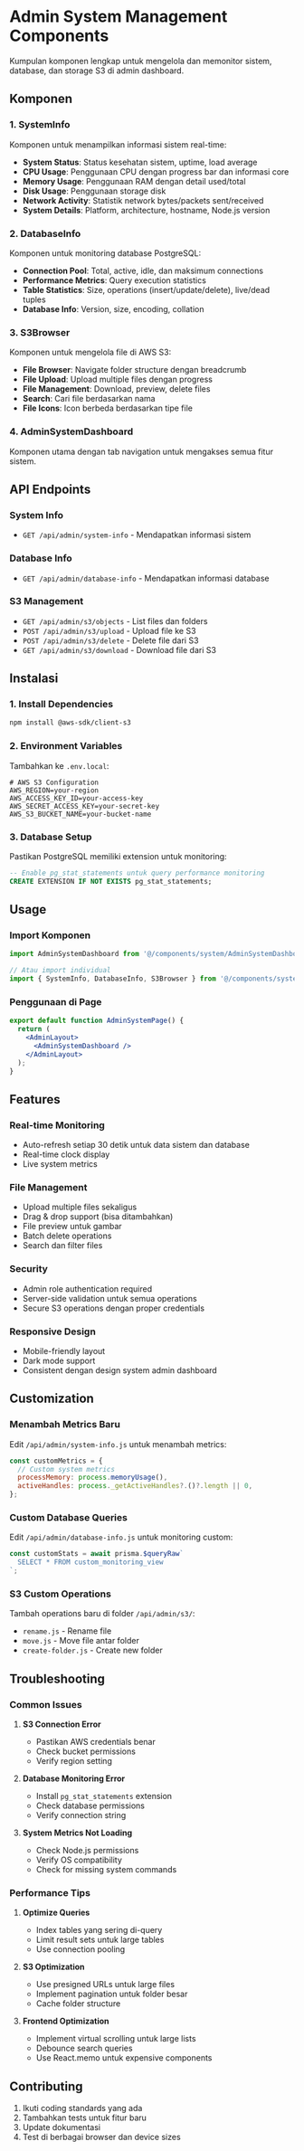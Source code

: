 # Admin System Management Components

Kumpulan komponen lengkap untuk mengelola dan memonitor sistem, database, dan storage S3 di admin dashboard.

## Komponen

### 1. SystemInfo
Komponen untuk menampilkan informasi sistem real-time:
- **System Status**: Status kesehatan sistem, uptime, load average
- **CPU Usage**: Penggunaan CPU dengan progress bar dan informasi core
- **Memory Usage**: Penggunaan RAM dengan detail used/total
- **Disk Usage**: Penggunaan storage disk
- **Network Activity**: Statistik network bytes/packets sent/received
- **System Details**: Platform, architecture, hostname, Node.js version

### 2. DatabaseInfo
Komponen untuk monitoring database PostgreSQL:
- **Connection Pool**: Total, active, idle, dan maksimum connections
- **Performance Metrics**: Query execution statistics
- **Table Statistics**: Size, operations (insert/update/delete), live/dead tuples
- **Database Info**: Version, size, encoding, collation

### 3. S3Browser
Komponen untuk mengelola file di AWS S3:
- **File Browser**: Navigate folder structure dengan breadcrumb
- **File Upload**: Upload multiple files dengan progress
- **File Management**: Download, preview, delete files
- **Search**: Cari file berdasarkan nama
- **File Icons**: Icon berbeda berdasarkan tipe file

### 4. AdminSystemDashboard
Komponen utama dengan tab navigation untuk mengakses semua fitur sistem.

## API Endpoints

### System Info
- `GET /api/admin/system-info` - Mendapatkan informasi sistem

### Database Info  
- `GET /api/admin/database-info` - Mendapatkan informasi database

### S3 Management
- `GET /api/admin/s3/objects` - List files dan folders
- `POST /api/admin/s3/upload` - Upload file ke S3
- `POST /api/admin/s3/delete` - Delete file dari S3
- `GET /api/admin/s3/download` - Download file dari S3

## Instalasi

### 1. Install Dependencies
```bash
npm install @aws-sdk/client-s3
```

### 2. Environment Variables
Tambahkan ke `.env.local`:
```env
# AWS S3 Configuration
AWS_REGION=your-region
AWS_ACCESS_KEY_ID=your-access-key
AWS_SECRET_ACCESS_KEY=your-secret-key
AWS_S3_BUCKET_NAME=your-bucket-name
```

### 3. Database Setup
Pastikan PostgreSQL memiliki extension untuk monitoring:
```sql
-- Enable pg_stat_statements untuk query performance monitoring
CREATE EXTENSION IF NOT EXISTS pg_stat_statements;
```

## Usage

### Import Komponen
```jsx
import AdminSystemDashboard from '@/components/system/AdminSystemDashboard';

// Atau import individual
import { SystemInfo, DatabaseInfo, S3Browser } from '@/components/system';
```

### Penggunaan di Page
```jsx
export default function AdminSystemPage() {
  return (
    <AdminLayout>
      <AdminSystemDashboard />
    </AdminLayout>
  );
}
```

## Features

### Real-time Monitoring
- Auto-refresh setiap 30 detik untuk data sistem dan database
- Real-time clock display
- Live system metrics

### File Management
- Upload multiple files sekaligus
- Drag & drop support (bisa ditambahkan)
- File preview untuk gambar
- Batch delete operations
- Search dan filter files

### Security
- Admin role authentication required
- Server-side validation untuk semua operations
- Secure S3 operations dengan proper credentials

### Responsive Design
- Mobile-friendly layout
- Dark mode support
- Consistent dengan design system admin dashboard

## Customization

### Menambah Metrics Baru
Edit `/api/admin/system-info.js` untuk menambah metrics:
```javascript
const customMetrics = {
  // Custom system metrics
  processMemory: process.memoryUsage(),
  activeHandles: process._getActiveHandles?.()?.length || 0,
};
```

### Custom Database Queries
Edit `/api/admin/database-info.js` untuk monitoring custom:
```javascript
const customStats = await prisma.$queryRaw`
  SELECT * FROM custom_monitoring_view
`;
```

### S3 Custom Operations
Tambah operations baru di folder `/api/admin/s3/`:
- `rename.js` - Rename file
- `move.js` - Move file antar folder
- `create-folder.js` - Create new folder

## Troubleshooting

### Common Issues

1. **S3 Connection Error**
   - Pastikan AWS credentials benar
   - Check bucket permissions
   - Verify region setting

2. **Database Monitoring Error**
   - Install `pg_stat_statements` extension
   - Check database permissions
   - Verify connection string

3. **System Metrics Not Loading**
   - Check Node.js permissions
   - Verify OS compatibility
   - Check for missing system commands

### Performance Tips

1. **Optimize Queries**
   - Index tables yang sering di-query
   - Limit result sets untuk large tables
   - Use connection pooling

2. **S3 Optimization**  
   - Use presigned URLs untuk large files
   - Implement pagination untuk folder besar
   - Cache folder structure

3. **Frontend Optimization**
   - Implement virtual scrolling untuk large lists
   - Debounce search queries
   - Use React.memo untuk expensive components

## Contributing

1. Ikuti coding standards yang ada
2. Tambahkan tests untuk fitur baru
3. Update dokumentasi
4. Test di berbagai browser dan device sizes